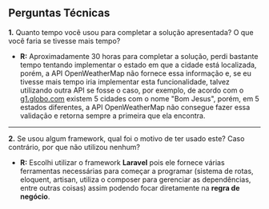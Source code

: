 ## Perguntas Técnicas

**1.** Quanto tempo você usou para completar a solução apresentada? O que você faria se tivesse mais tempo?

- **R:** Aproximadamente 30 horas para completar a solução, perdi bastante tempo tentando implementar o estado em que a cidade está localizada, porém, a API OpenWeatherMap não fornece essa informação e, se eu tivesse mais tempo iria implementar esta funcionalidade, talvez utilizando outra API se fosse o caso, por exemplo, de acordo com o <a href="http://g1.globo.com/brasil/noticia/2014/04/uma-em-cada-11-cidades-do-pais-tem-uma-homonima.html">g1.globo.com</a> existem 5 cidades com o nome "Bom Jesus", porém, em 5 estados diferentes, a API OpenWeatherMap não consegue fazer essa validação e retorna sempre a primeira que ela encontra.

---

**2.** Se usou algum framework, qual foi o motivo de ter usado este? Caso contrário, por que não utilizou nenhum?

- **R:** Escolhi utilizar o framework **Laravel** pois ele fornece várias ferramentas necessárias para começar a programar (sistema de rotas, eloquent, artisan, utiliza o composer para gerenciar as dependências, entre outras coisas) assim podendo focar diretamente na **regra de negócio**.
